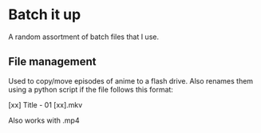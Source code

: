 # Batch it up

A random assortment of batch files that I use.

## File management

Used to copy/move episodes of anime to a flash drive. Also renames them using a python script if the file follows this format: 

[xx] Title - 01 [xx].mkv

Also works with .mp4
